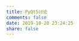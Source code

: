 ```yaml
---
title: PyQt5讨论
comments: false
date: 2019-10-20 23:24:25
share: false
---
```


<script src="/js/template-web.js"></script>
<script>
	// 标准语法的界定符规则
	template.defaults.rules[1].test = /<<([@#]?)[ \t]*(\/?)([\w\W]*?)[ \t]*>>/;
	template.defaults.imports.dateFormat = function (value) {
		return value.split("T")[0];
	}
</script>
<script src="/js/issues.js"></script>
<script id="tpl-issues" type="text/html">
	<<each issues>>
	<article id="post-python_statemachine" class="article article-type-post" itemscope itemprop="blogPost">
		<div class="article-meta">
			<a href="/python_statemachine.html" class="article-date">
				<time datetime="<<$value.created_at>>" itemprop="datePublished"><<$value.created_at | dateFormat>></time>
			</a>
		</div>
		<div class="ui piled raised segment box-archive-item" itemscope itemtype="http://schema.org/Article"
			style="background-color:#fafafa !important">
			<input type="hidden" class="isFancy" />
			<div class="ui purple ribbon label" style="line-height: 1.3; min-width:100px; max-width:450px;">
				<span class="archive-item-title"
					style="display:block; height:100%; max-width:400px;white-space:nowrap; text-transform:capitalize;">
					<h1 itemprop="name">
						<a class="article-title" href="<<$value.html_url>>" target="_blank"><<$value.title>></a>
					</h1>
				</span>
			</div>
			<div onclick="window.open('<<$value.html_url>>','_blank')" id="id_description_div"
				style="margin-top:20px; line-height: 1.65em;cursor:pointer">
				<p><<$value.body>></p>
			</div>
			<div class="article-info article-info-index">
				<div class="article-tag tagcloud">
					<ul class="article-tag-list">
						<<set labels = $value.labels>>
						<<each labels>>
						<li class="article-tag-list-item"><a class="article-tag-list-link"
								href="<<$value.url>>"><<$value.name>></a>
						</li>
						<</each>>
					</ul>
				</div>
				<p class="article-more-link">
					<a href="<<$value.html_url>>"> <span class="link link--yaku">
							<span>发</span><span>现</span><span>更</span><span>多 >></span>
						</span>
					</a>
				</p>
				<div class="clearfix"></div>
			</div>
		</div>
	</article>
	<</each>>
	<<if pages>>
	<nav id="page-nav" >
		<<if pages.current_page && pages.prev_page !== pages.current_page>>
		<a class="extend prev" rel="prev" href="<<pages.href>>?page=<<pages.prev_page>>">&laquo; Prev</a>
		<</if>>
		<<each pages.pages>>
		<<if pages.current_page === $value>>
		<span class="page-number current"><<$value>></span>
		<<else>>
		<a class="page-number" href="<<pages.href>>?page=<<$value>>"><<$value>></a>
		<</if>>
		<</each>>
		<<if pages.next_page && pages.total_page !== pages.current_page>>
		<a class="extend next" rel="next" href="<<pages.href>>?page=<<pages.next_page>>">Next &raquo;</a>
		<</if>>
	</nav>
	<</if>>
</script>

<div id="issues-list"></div>